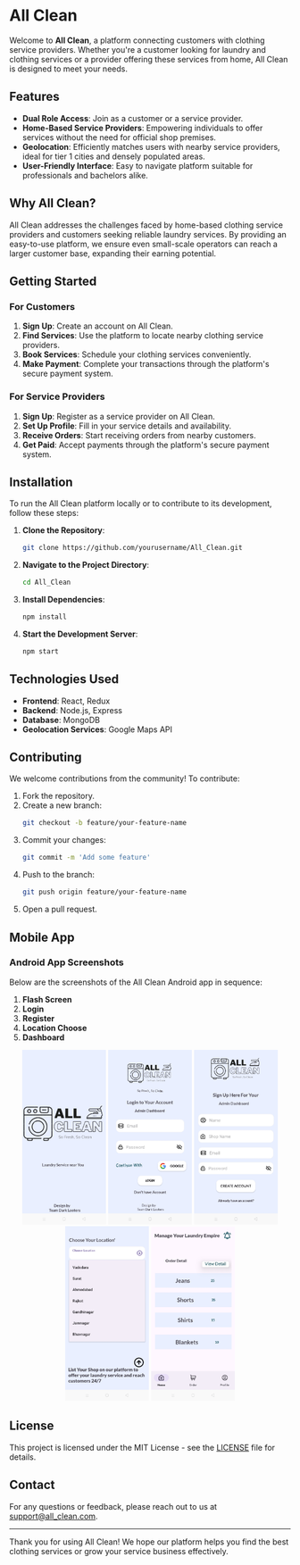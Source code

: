 # All Clean

Welcome to **All Clean**, a platform connecting customers with clothing service providers. Whether you're a customer looking for laundry and clothing services or a provider offering these services from home, All Clean is designed to meet your needs.

## Features

- **Dual Role Access**: Join as a customer or a service provider.
- **Home-Based Service Providers**: Empowering individuals to offer services without the need for official shop premises.
- **Geolocation**: Efficiently matches users with nearby service providers, ideal for tier 1 cities and densely populated areas.
- **User-Friendly Interface**: Easy to navigate platform suitable for professionals and bachelors alike.

## Why All Clean?

All Clean addresses the challenges faced by home-based clothing service providers and customers seeking reliable laundry services. By providing an easy-to-use platform, we ensure even small-scale operators can reach a larger customer base, expanding their earning potential.

## Getting Started

### For Customers

1. **Sign Up**: Create an account on All Clean.
2. **Find Services**: Use the platform to locate nearby clothing service providers.
3. **Book Services**: Schedule your clothing services conveniently.
4. **Make Payment**: Complete your transactions through the platform's secure payment system.

### For Service Providers

1. **Sign Up**: Register as a service provider on All Clean.
2. **Set Up Profile**: Fill in your service details and availability.
3. **Receive Orders**: Start receiving orders from nearby customers.
4. **Get Paid**: Accept payments through the platform's secure payment system.

## Installation

To run the All Clean platform locally or to contribute to its development, follow these steps:

1. **Clone the Repository**:
    ```bash
    git clone https://github.com/yourusername/All_Clean.git
    ```
2. **Navigate to the Project Directory**:
    ```bash
    cd All_Clean
    ```
3. **Install Dependencies**:
    ```bash
    npm install
    ```
4. **Start the Development Server**:
    ```bash
    npm start
    ```

## Technologies Used

- **Frontend**: React, Redux
- **Backend**: Node.js, Express
- **Database**: MongoDB
- **Geolocation Services**: Google Maps API

## Contributing

We welcome contributions from the community! To contribute:

1. Fork the repository.
2. Create a new branch:
    ```bash
    git checkout -b feature/your-feature-name
    ```
3. Commit your changes:
    ```bash
    git commit -m 'Add some feature'
    ```
4. Push to the branch:
    ```bash
    git push origin feature/your-feature-name
    ```
5. Open a pull request.

## Mobile App

### Android App Screenshots

Below are the screenshots of the All Clean Android app in sequence:

1. **Flash Screen**
2. **Login**
3. **Register**
4. **Location Choose**
5. **Dashboard**

<p align="center">
    <img src="https://github.com/Priyank911/All-Clean/blob/main/AllClean%20Flash%20Screen.jpg" alt="Flash Screen" width="150" />
    <img src="https://github.com/Priyank911/All-Clean/blob/main/AllClean%20Login.jpg" alt="Login" width="150" />
    <img src="https://github.com/Priyank911/All-Clean/blob/main/AllClean%20Register.jpg" alt="Register" width="150" />
    <img src="https://github.com/Priyank911/All-Clean/blob/main/AllClean%20Location.jpg" alt="Location Choose" width="150" />
    <img src="https://github.com/Priyank911/All-Clean/blob/main/AllClean%20Dashboard.jpg" alt="Dashboard" width="150" />
</p>

## License

This project is licensed under the MIT License - see the [LICENSE](LICENSE) file for details.

## Contact

For any questions or feedback, please reach out to us at support@all_clean.com.

---

Thank you for using All Clean! We hope our platform helps you find the best clothing services or grow your service business effectively.
